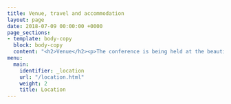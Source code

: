 ```yaml
---
title: Venue, travel and accommodation
layout: page
date: 2018-07-09 00:00:00 +0000
page_sections:
- template: body-copy
  block: body-copy
  content: "<h2>Venue</h2><p>The conference is being held at the beautiful Grand Hyatt.</p>"
menu:
  main:
    identifier: _location
    url: "/location.html"
    weight: 2
    title: Location
---
```

